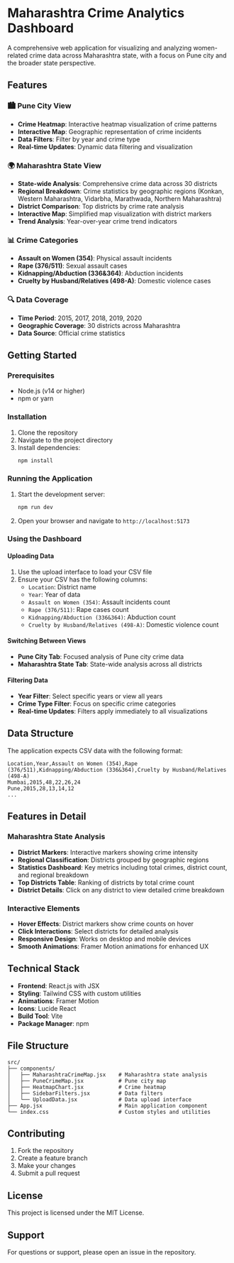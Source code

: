 # Maharashtra Crime Analytics Dashboard

A comprehensive web application for visualizing and analyzing women-related crime data across Maharashtra state, with a focus on Pune city and the broader state perspective.

## Features

### 🏙️ Pune City View
- **Crime Heatmap**: Interactive heatmap visualization of crime patterns
- **Interactive Map**: Geographic representation of crime incidents
- **Data Filters**: Filter by year and crime type
- **Real-time Updates**: Dynamic data filtering and visualization

### 🌍 Maharashtra State View
- **State-wide Analysis**: Comprehensive crime data across 30 districts
- **Regional Breakdown**: Crime statistics by geographic regions (Konkan, Western Maharashtra, Vidarbha, Marathwada, Northern Maharashtra)
- **District Comparison**: Top districts by crime rate analysis
- **Interactive Map**: Simplified map visualization with district markers
- **Trend Analysis**: Year-over-year crime trend indicators

### 📊 Crime Categories
- **Assault on Women (354)**: Physical assault incidents
- **Rape (376/511)**: Sexual assault cases
- **Kidnapping/Abduction (336&364)**: Abduction incidents
- **Cruelty by Husband/Relatives (498-A)**: Domestic violence cases

### 🔍 Data Coverage
- **Time Period**: 2015, 2017, 2018, 2019, 2020
- **Geographic Coverage**: 30 districts across Maharashtra
- **Data Source**: Official crime statistics

## Getting Started

### Prerequisites
- Node.js (v14 or higher)
- npm or yarn

### Installation
1. Clone the repository
2. Navigate to the project directory
3. Install dependencies:
   ```bash
   npm install
   ```

### Running the Application
1. Start the development server:
   ```bash
   npm run dev
   ```
2. Open your browser and navigate to `http://localhost:5173`

### Using the Dashboard

#### Uploading Data
1. Use the upload interface to load your CSV file
2. Ensure your CSV has the following columns:
   - `Location`: District name
   - `Year`: Year of data
   - `Assault on Women (354)`: Assault incidents count
   - `Rape (376/511)`: Rape cases count
   - `Kidnapping/Abduction (336&364)`: Abduction count
   - `Cruelty by Husband/Relatives (498-A)`: Domestic violence count

#### Switching Between Views
- **Pune City Tab**: Focused analysis of Pune city crime data
- **Maharashtra State Tab**: State-wide analysis across all districts

#### Filtering Data
- **Year Filter**: Select specific years or view all years
- **Crime Type Filter**: Focus on specific crime categories
- **Real-time Updates**: Filters apply immediately to all visualizations

## Data Structure

The application expects CSV data with the following format:

```csv
Location,Year,Assault on Women (354),Rape (376/511),Kidnapping/Abduction (336&364),Cruelty by Husband/Relatives (498-A)
Mumbai,2015,48,22,26,24
Pune,2015,28,13,14,12
...
```

## Features in Detail

### Maharashtra State Analysis
- **District Markers**: Interactive markers showing crime intensity
- **Regional Classification**: Districts grouped by geographic regions
- **Statistics Dashboard**: Key metrics including total crimes, district count, and regional breakdown
- **Top Districts Table**: Ranking of districts by total crime count
- **District Details**: Click on any district to view detailed crime breakdown

### Interactive Elements
- **Hover Effects**: District markers show crime counts on hover
- **Click Interactions**: Select districts for detailed analysis
- **Responsive Design**: Works on desktop and mobile devices
- **Smooth Animations**: Framer Motion animations for enhanced UX

## Technical Stack

- **Frontend**: React.js with JSX
- **Styling**: Tailwind CSS with custom utilities
- **Animations**: Framer Motion
- **Icons**: Lucide React
- **Build Tool**: Vite
- **Package Manager**: npm

## File Structure

```
src/
├── components/
│   ├── MaharashtraCrimeMap.jsx    # Maharashtra state analysis
│   ├── PuneCrimeMap.jsx           # Pune city map
│   ├── HeatmapChart.jsx           # Crime heatmap
│   ├── SidebarFilters.jsx         # Data filters
│   └── UploadData.jsx             # Data upload interface
├── App.jsx                        # Main application component
└── index.css                      # Custom styles and utilities
```

## Contributing

1. Fork the repository
2. Create a feature branch
3. Make your changes
4. Submit a pull request

## License

This project is licensed under the MIT License.

## Support

For questions or support, please open an issue in the repository.
